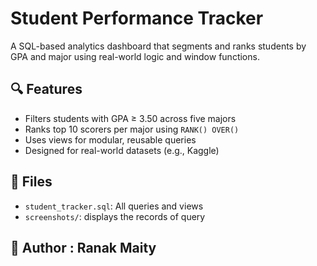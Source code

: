 # Student Performance Tracker

A SQL-based analytics dashboard that segments and ranks students by GPA and major using real-world logic and window functions.

## 🔍 Features
- Filters students with GPA ≥ 3.50 across five majors
- Ranks top 10 scorers per major using `RANK() OVER()`
- Uses views for modular, reusable queries
- Designed for real-world datasets (e.g., Kaggle)

## 📁 Files
- `student_tracker.sql`: All queries and views
- `screenshots/`: displays the records of query

## 🧠 Author : Ranak Maity 